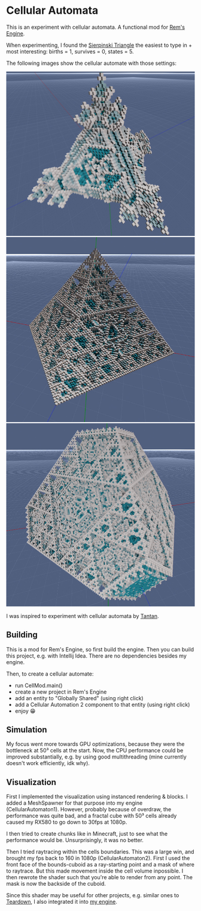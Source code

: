 # Cellular Automata

This is an experiment with cellular automata. A functional mod for [Rem's Engine](https://github.com/AntonioNoack/RemsEngine).

When experimenting, I found the [Sierpinski Triangle](https://en.wikipedia.org/wiki/Sierpi%C5%84ski_triangle) the easiest to type in + most interesting:
births = 1, survives = 0, states = 5.

The following images show the cellular automate with those settings:

![example 1](preview/shot0.jpg)
![example 2](preview/shot1.jpg)
![example 3](preview/shot2.jpg)

I was inspired to experiment with cellular automata by [Tantan](https://www.youtube.com/watch?v=63qlEpO73C4&ab_channel=Tantan).


## Building

This is a mod for Rem's Engine, so first build the engine. Then you can build this project, e.g. with Intellij Idea.
There are no dependencies besides my engine.

Then, to create a cellular automate:
- run CellMod.main()
- create a new project in Rem's Engine
- add an entity to "Globally Shared" (using right click)
- add a Cellular Automation 2 component to that entity (using right click)
- enjoy 😁

## Simulation

My focus went more towards GPU optimizations, because they were the bottleneck at 50³ cells at the start.
Now, the CPU performance could be improved substantially, e.g. by using good multithreading (mine currently doesn't work efficiently, idk why).


## Visualization

First I implemented the visualization using instanced rendering & blocks. I added a MeshSpawner for that purpose into my engine (CellularAutomaton1).
However, probably because of overdraw, the performance was quite bad, and a fractal cube with 50³ cells already caused my RX580 to go down to 30fps at 1080p.

I then tried to create chunks like in Minecraft, just to see what the performance would be. Unsurprisingly, it was no better.

Then I tried raytracing within the cells boundaries. This was a large win, and brought my fps back to 160 in 1080p (CellularAutomaton2).
First I used the front face of the bounds-cuboid as a ray-starting point and a mask of where to raytrace. But this made movement inside the cell volume inpossible.
I then rewrote the shader such that you're able to render from any point. The mask is now the backside of the cuboid.

Since this shader may be useful for other projects, e.g. similar ones to [Teardown](https://teardowngame.com/), I also integrated it into [my engine](https://github.com/AntonioNoack/RemsEngine).